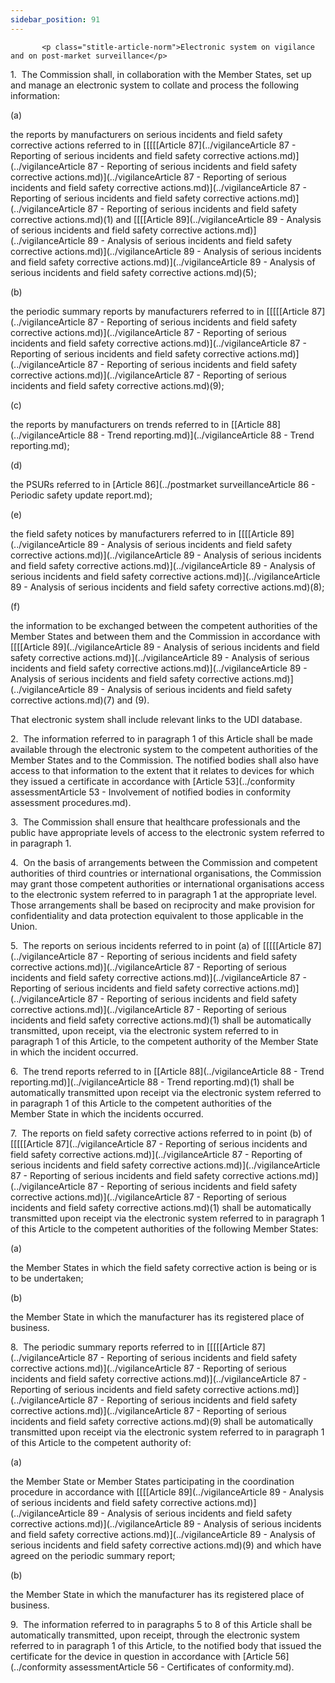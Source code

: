 ```yaml
---
sidebar_position: 91
---
```

           <p class="stitle-article-norm">Electronic system on vigilance and on post-market surveillance</p>
   <p class="norm">1.&nbsp;&nbsp;The Commission shall, in collaboration 
with the Member&nbsp;States, set up and manage an electronic system to 
collate and process the following information:</p>
   <div class="grid-container grid-list">
      <div class="list grid-list-column-1">
         <span>(a)&nbsp;</span>
      </div>
      <div class="grid-list-column-2">
         <p class="norm">the reports by manufacturers on serious 
incidents and field safety corrective actions referred to in 
[[[[[Article&nbsp;87](../vigilanceArticle 87 - Reporting of serious incidents and field safety corrective actions.md)](../vigilanceArticle 87 - Reporting of serious incidents and field safety corrective actions.md)](../vigilanceArticle 87 - Reporting of serious incidents and field safety corrective actions.md)](../vigilanceArticle 87 - Reporting of serious incidents and field safety corrective actions.md)](../vigilanceArticle 87 - Reporting of serious incidents and field safety corrective actions.md)(1) and [[[[Article&nbsp;89](../vigilanceArticle 89 - Analysis of serious incidents and field safety corrective actions.md)](../vigilanceArticle 89 - Analysis of serious incidents and field safety corrective actions.md)](../vigilanceArticle 89 - Analysis of serious incidents and field safety corrective actions.md)](../vigilanceArticle 89 - Analysis of serious incidents and field safety corrective actions.md)(5);</p>
      </div>
   </div>
   <div class="grid-container grid-list">
      <div class="list grid-list-column-1">
         <span>(b)&nbsp;</span>
      </div>
      <div class="grid-list-column-2">
         <p class="norm">the periodic summary reports by manufacturers referred to in [[[[[Article&nbsp;87](../vigilanceArticle 87 - Reporting of serious incidents and field safety corrective actions.md)](../vigilanceArticle 87 - Reporting of serious incidents and field safety corrective actions.md)](../vigilanceArticle 87 - Reporting of serious incidents and field safety corrective actions.md)](../vigilanceArticle 87 - Reporting of serious incidents and field safety corrective actions.md)](../vigilanceArticle 87 - Reporting of serious incidents and field safety corrective actions.md)(9);</p>
      </div>
   </div>
   <div class="grid-container grid-list">
      <div class="list grid-list-column-1">
         <span>(c)&nbsp;</span>
      </div>
      <div class="grid-list-column-2">
         <p class="norm">the reports by manufacturers on trends referred to in [[Article&nbsp;88](../vigilanceArticle 88 - Trend reporting.md)](../vigilanceArticle 88 - Trend reporting.md);</p>
      </div>
   </div>
   <div class="grid-container grid-list">
      <div class="list grid-list-column-1">
         <span>(d)&nbsp;</span>
      </div>
      <div class="grid-list-column-2">
         <p class="norm">the PSURs referred to in [Article&nbsp;86](../postmarket surveillanceArticle 86 - Periodic safety update report.md);</p>
      </div>
   </div>
   <div class="grid-container grid-list">
      <div class="list grid-list-column-1">
         <span>(e)&nbsp;</span>
      </div>
      <div class="grid-list-column-2">
         <p class="norm">the field safety notices by manufacturers referred to in [[[[Article&nbsp;89](../vigilanceArticle 89 - Analysis of serious incidents and field safety corrective actions.md)](../vigilanceArticle 89 - Analysis of serious incidents and field safety corrective actions.md)](../vigilanceArticle 89 - Analysis of serious incidents and field safety corrective actions.md)](../vigilanceArticle 89 - Analysis of serious incidents and field safety corrective actions.md)(8);</p>
      </div>
   </div>
   <div class="grid-container grid-list">
      <div class="list grid-list-column-1">
         <span>(f)&nbsp;</span>
      </div>
      <div class="grid-list-column-2">
         <p class="norm">the information to be exchanged between the 
competent authorities of the Member&nbsp;States and between them and the
 Commission in accordance with [[[[Article&nbsp;89](../vigilanceArticle 89 - Analysis of serious incidents and field safety corrective actions.md)](../vigilanceArticle 89 - Analysis of serious incidents and field safety corrective actions.md)](../vigilanceArticle 89 - Analysis of serious incidents and field safety corrective actions.md)](../vigilanceArticle 89 - Analysis of serious incidents and field safety corrective actions.md)(7) and&nbsp;(9).</p>
      </div>
   </div>
   <p class="norm">That electronic system shall include relevant links to the UDI database.</p>
   <p class="norm">2.&nbsp;&nbsp;The information referred to in 
paragraph&nbsp;1 of this Article&nbsp;shall be made available through 
the electronic system to the competent authorities of the 
Member&nbsp;States and to the Commission. The notified bodies shall also
 have access to that information to the extent that it relates to 
devices for which they issued a certificate in accordance with 
[Article&nbsp;53](../conformity assessmentArticle 53 - Involvement of notified bodies in conformity assessment procedures.md).</p>
   <p class="norm">3.&nbsp;&nbsp;The Commission shall ensure that 
healthcare professionals and the public have appropriate levels of 
access to the electronic system referred to in paragraph&nbsp;1.</p>
   <p class="norm">4.&nbsp;&nbsp;On the basis of arrangements between 
the Commission and competent authorities of third countries or 
international organisations, the Commission may grant those competent 
authorities or international organisations access to the electronic 
system referred to in paragraph&nbsp;1 at the appropriate level. Those 
arrangements shall be based on reciprocity and make provision for 
confidentiality and data protection equivalent to those applicable in 
the Union.</p>
   <p class="norm">5.&nbsp;&nbsp;The reports on serious incidents 
referred to in point&nbsp;(a) of [[[[[Article&nbsp;87](../vigilanceArticle 87 - Reporting of serious incidents and field safety corrective actions.md)](../vigilanceArticle 87 - Reporting of serious incidents and field safety corrective actions.md)](../vigilanceArticle 87 - Reporting of serious incidents and field safety corrective actions.md)](../vigilanceArticle 87 - Reporting of serious incidents and field safety corrective actions.md)](../vigilanceArticle 87 - Reporting of serious incidents and field safety corrective actions.md)(1) shall be 
automatically transmitted, upon receipt, via the electronic system 
referred to in paragraph&nbsp;1 of this Article, to the competent 
authority of the Member&nbsp;State in which the incident occurred.</p>
   <p class="norm">6.&nbsp;&nbsp;The trend reports referred to in 
[[Article&nbsp;88](../vigilanceArticle 88 - Trend reporting.md)](../vigilanceArticle 88 - Trend reporting.md)(1) shall be automatically transmitted upon receipt via 
the electronic system referred to in paragraph&nbsp;1 of this 
Article&nbsp;to the competent authorities of the Member&nbsp;State in 
which the incidents occurred.</p>
   <p class="norm">7.&nbsp;&nbsp;The reports on field safety corrective 
actions referred to in point&nbsp;(b) of [[[[[Article&nbsp;87](../vigilanceArticle 87 - Reporting of serious incidents and field safety corrective actions.md)](../vigilanceArticle 87 - Reporting of serious incidents and field safety corrective actions.md)](../vigilanceArticle 87 - Reporting of serious incidents and field safety corrective actions.md)](../vigilanceArticle 87 - Reporting of serious incidents and field safety corrective actions.md)](../vigilanceArticle 87 - Reporting of serious incidents and field safety corrective actions.md)(1) shall be 
automatically transmitted upon receipt via the electronic system 
referred to in paragraph&nbsp;1 of this Article&nbsp;to the competent 
authorities of the following Member&nbsp;States:</p>
   <div class="grid-container grid-list">
      <div class="list grid-list-column-1">
         <span>(a)&nbsp;</span>
      </div>
      <div class="grid-list-column-2">
         <p class="norm">the Member&nbsp;States in which the field safety corrective action is being or is to be undertaken;</p>
      </div>
   </div>
   <div class="grid-container grid-list">
      <div class="list grid-list-column-1">
         <span>(b)&nbsp;</span>
      </div>
      <div class="grid-list-column-2">
         <p class="norm">the Member&nbsp;State in which the manufacturer has its registered place of business.</p>
      </div>
   </div>
   <p class="norm">8.&nbsp;&nbsp;The periodic summary reports referred 
to in [[[[[Article&nbsp;87](../vigilanceArticle 87 - Reporting of serious incidents and field safety corrective actions.md)](../vigilanceArticle 87 - Reporting of serious incidents and field safety corrective actions.md)](../vigilanceArticle 87 - Reporting of serious incidents and field safety corrective actions.md)](../vigilanceArticle 87 - Reporting of serious incidents and field safety corrective actions.md)](../vigilanceArticle 87 - Reporting of serious incidents and field safety corrective actions.md)(9) shall be automatically transmitted upon receipt
 via the electronic system referred to in paragraph&nbsp;1 of this 
Article&nbsp;to the competent authority of:</p>
   <div class="grid-container grid-list">
      <div class="list grid-list-column-1">
         <span>(a)&nbsp;</span>
      </div>
      <div class="grid-list-column-2">
         <p class="norm">the Member&nbsp;State or Member&nbsp;States 
participating in the coordination procedure in accordance with 
[[[[Article&nbsp;89](../vigilanceArticle 89 - Analysis of serious incidents and field safety corrective actions.md)](../vigilanceArticle 89 - Analysis of serious incidents and field safety corrective actions.md)](../vigilanceArticle 89 - Analysis of serious incidents and field safety corrective actions.md)](../vigilanceArticle 89 - Analysis of serious incidents and field safety corrective actions.md)(9) and which have agreed on the periodic summary report;</p>
      </div>
   </div>
   <div class="grid-container grid-list">
      <div class="list grid-list-column-1">
         <span>(b)&nbsp;</span>
      </div>
      <div class="grid-list-column-2">
         <p class="norm">the Member&nbsp;State in which the manufacturer has its registered place of business.</p>
      </div>
   </div>
   <p class="norm">9.&nbsp;&nbsp;The information referred to in 
paragraphs 5 to 8 of this Article&nbsp;shall be automatically 
transmitted, upon receipt, through the electronic system referred to in 
paragraph&nbsp;1 of this Article, to the notified body that issued the 
certificate for the device in question in accordance with 
[Article&nbsp;56](../conformity assessmentArticle 56 - Certificates of conformity.md).</p>
   <p>
      
      
   </p>
   